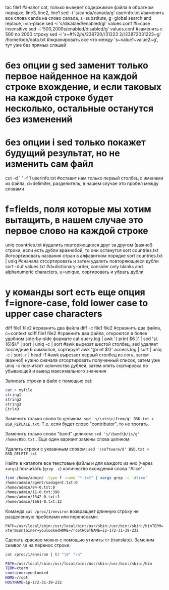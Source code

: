 tac file1   #аналог cat, только выведет содержимое файла в обратном порядке, line3, line2, line1
sed -i 's/canda/canada/g' userinfo.txt   #заменить все слова canda на слово canada, s=substitute, g=global search and replace, i=in-place
sed -i 's/disabled/enabled/gi' values.conf   #i=case insensitive
sed -i '500,2000s/enabled/disabled/g' values.conf   #заменить с 500 по 2000 строку
sed -i 's~#%$2jh//238720//31223~$2//23872031223~g' /home/bob/data.txt   #экранировать все что между 's~value1~value2~g', тут уже без прямых слэшей
# без опции g sed заменит только первое найденное на каждой строке вхождение, и если таковых на каждой строке будет несколько, остальные останутся без изменений
# без опции i sed только покажет будущий результат, но не изменить сам файл
cut -d ' ' -f 1 userinfo.txt   #оставит нам только первый столбец с именами из файла, d=delimiter, разделитель, в нашем случае это пробел между словами
# f=fields, поля которые мы хотим вытащить, в нашем случае это первое слово на каждой строке
uniq countries.txt   #удалить повторяющиеся друг за другом (важно!) строки, если есть дубли вразнобой, то они останутся
sort countries.txt   #отсортировать названия стран в алфавитном порядке
sort countries.txt | uniq    #сначала отсортировать и затем удалить повторяющиеся дубли
sort -duf values.txt   #d=dictionary-order, consider only blanks and alphanumeric characters, u=unique, сортировать и убрать дубли
# у команды sort есть еще опция f=ignore-case, fold lower case to upper case characters
diff file1 file2   #сравнить два файла
diff -c file1 file2   #сравнить два файла, c=context
sdiff file1 file2   #сравнить два файла, откроются в более удобном side-by-side формате
cat query.log | awk '{ print $6 }' | sed 's/.\{6\}$//' | sort | uniq -c | sort   #awk вырезат шестой столбец, sed удаляет последние 6 символов, сортирует
awk '{print $1}' access.log | sort | uniq -c | sort -r | head -1   #awk вырезает первый столбец из лога, затем (важно!) нужно сначала отсортировать полученный список, затем уже uniq -c посчитает количество дублей, затем опять сортировка по убывающей и вывод максимального значения

Записать строки в файл с помощью cat:

```bash
cat > myfile
string1
string2
string3
Ctrl+D
```

Заменить только слово to целиком: `sed 's/\<to\>/from/g' BSD.txt > BSD_REPLACE.txt`. Т.е. если будет слово "contributor", то не трогать.

Заменить только слово "band" целиком: `sed 's/\band\b/is/g' /home/BSD.txt` . Еще один вариант замены слова целиком.

Удалить строки с указанным словом: `sed '/software/d' BSD.txt > BSD_DELETE.txt`

Найти в каталоге все текстовые файлы и для каждого из них (через `xargs`) посчитать (`grep -c`) количество вхождений слова "Alice":

```bash
find /home/admin/ -type f -name "*.txt" | xargs grep -c 'Alice'
/home/admin/agent/sadagent.txt:0
/home/admin/84-0.txt:0
/home/admin/11-0.txt:398
/home/admin/1342-0.txt:1
/home/admin/1661-0.txt:12
```

Команда `cat /proc/1/environ` возвращает длинную строку не разделенную пробелами или переносами:

`PATH=/usr/local/sbin:/usr/local/bin:/usr/sbin:/usr/bin:/sbin:/binTERM=xtermcontainer=youlookedHOME=/rootHOSTNAME=ip-172-31-39-232`

Сделать красиво можно с помощью утилиты `tr` (translate). Заменим символ `\0` на перенос строки:

```bash
cat /proc/1/environ | tr "\0" "\n"

PATH=/usr/local/sbin:/usr/local/bin:/usr/sbin:/usr/bin:/sbin:/bin
TERM=xterm
container=youlooked
HOME=/root
HOSTNAME=ip-172-31-39-232
```
